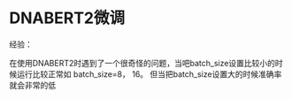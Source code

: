 # DNABERT2微调

经验：

在使用DNABERT2时遇到了一个很奇怪的问题，当吧batch_size设置比较小的时候运行比较正常如 batch_size=8， 16。
但当把batch_size设置大的时候准确率就会非常的低





